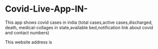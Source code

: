 # Covid-Live-App-IN-
This app shows covid cases in india (total cases,active cases,discharged, death, medical-collages in state,available bed,notification link about covid and contact numbers)

This website address is 
